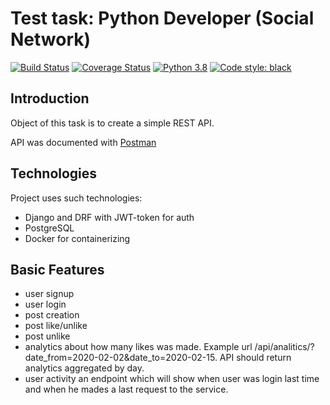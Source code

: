 # Test task: Python Developer (Social Network)
[![Build Status](https://travis-ci.com/yar-kik/starnavi-test-project.svg?branch=master)](https://travis-ci.com/yar-kik/starnavi-test-project)
[![Coverage Status](https://coveralls.io/repos/github/yar-kik/starnavi-test-project/badge.svg?branch=master)](https://coveralls.io/github/yar-kik/starnavi-test-project?branch=master)
[![Python 3.8](https://img.shields.io/badge/python-3.8-blue.svg)](https://www.python.org/downloads/release/python-3810/)
[![Code style: black](https://img.shields.io/badge/code%20style-black-000000.svg)](https://github.com/psf/black)

## Introduction
Object of this task is to create a simple REST API. 

API was documented with [Postman](https://documenter.getpostman.com/view/14489034/TzeUn8Ty#cebb3e50-23dd-4728-805d-a0687bfe2d35)

## Technologies
Project uses such technologies:
* Django and DRF with JWT-token for auth
* PostgreSQL
* Docker for containerizing

## Basic Features
* user signup
* user login
* post creation
* post like/unlike
* post unlike
* analytics about how many likes was made. Example url /api/analitics/?date_from=2020-02-02&date_to=2020-02-15. API should return analytics aggregated by day.
* user activity an endpoint which will show when user was login last time and when he mades a last request to the service.
